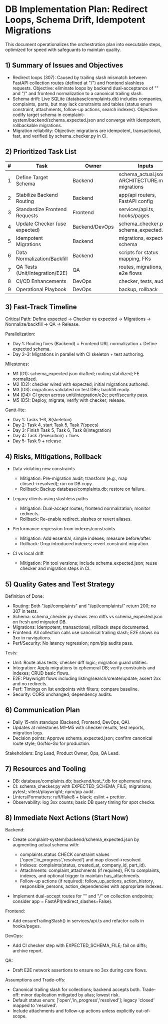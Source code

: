 # DB Implementation Plan: Redirect Loops, Schema Drift, Idempotent Migrations

This document operationalizes the orchestration plan into executable steps, optimized for speed with safeguards to maintain quality.

## 1) Summary of Issues and Objectives

- Redirect loops (307): Caused by trailing slash mismatch between FastAPI collection routes (defined at "/") and frontend slashless requests. Objective: eliminate loops by backend dual-acceptance of "" and "/" and frontend normalization to a canonical trailing slash.
- Schema drift: Live SQLite (database/complaints.db) includes companies, complaints, parts, but may lack constraints and tables (status enum constraint, attachments, follow-up actions, search indexes). Objective: codify target schema in complaint-system/backend/schema_expected.json and converge with idempotent, rollbackable migrations.
- Migration reliability: Objective: migrations are idempotent, transactional, fast, and verified by schema_checker.py in CI.

## 2) Prioritized Task List

| # | Task | Owner | Inputs | Deps | Effort | Impact |
|---|------|-------|--------|------|--------|--------|
| 1 | Define Target Schema | Backend | schema_actual.json, ARCHITECTURE.md, migrations | - | S | High |
| 2 | Stabilize Backend Routing | Backend | app/api routers, FastAPI config | - | S | High |
| 3 | Standardize Frontend Requests | Frontend | services/api.ts, hooks/pages | 2 | S | High |
| 4 | Update Checker (use expected) | Backend/DevOps | schema_checker.py, schema_expected.json | 1 | S | High |
| 5 | Idempotent Migrations | Backend | migrations, expected schema | 1,4 | M | High |
| 6 | Data Normalization/Backfill | Backend | scripts for status mapping, FKs | 5 | M | Medium |
| 7 | QA Tests (Unit/Integration/E2E) | QA | routes, migrations, e2e flows | 2–6 | M | High |
| 8 | CI/CD Enhancements | DevOps | checker, tests, audits | 4–7 | S | Medium |
| 9 | Operational Playbook | DevOps | backup, rollback | 5 | S | Medium |

## 3) Fast-Track Timeline

Critical Path: Define expected → Checker vs expected → Migrations → Normalize/backfill → QA → Release.

Parallelization:
- Day 1: Routing fixes (Backend) + Frontend URL normalization + Define expected schema.
- Day 2–3: Migrations in parallel with CI skeleton + test authoring.

Milestones:
- M1 (D1): schema_expected.json drafted; routing stabilized; FE normalized.
- M2 (D2): checker wired with expected; initial migrations authored.
- M3 (D3): migrations validated on test DBs; backfill ready.
- M4 (D4): CI green across unit/integration/e2e; perf/security pass.
- M5 (D5): Deploy, migrate, verify with checker; release.

Gantt-lite:
- Day 1: Tasks 1–3, 8(skeleton)
- Day 2: Task 4, start Task 5, Task 7(specs)
- Day 3: Finish Task 5, Task 6, Task 8(integration)
- Day 4: Task 7(execution) + fixes
- Day 5: Task 9 + release

## 4) Risks, Mitigations, Rollback

- Data violating new constraints
  - Mitigation: Pre-migration audit; transform (e.g., map closed→resolved); run on DB copy.
  - Rollback: Backup database/complaints.db; restore on failure.

- Legacy clients using slashless paths
  - Mitigation: Dual-accept routes; frontend normalization; monitor redirects.
  - Rollback: Re-enable redirect_slashes or revert aliases.

- Performance regression from indexes/constraints
  - Mitigation: Add essential, simple indexes; measure before/after.
  - Rollback: Drop introduced indexes; revert constraint migration.

- CI vs local drift
  - Mitigation: Pin tool versions; include schema_expected.json; reuse checker and migration steps in CI.

## 5) Quality Gates and Test Strategy

Definition of Done:
- Routing: Both "/api/complaints" and "/api/complaints/" return 200; no 307 in tests.
- Schema: schema_checker.py shows zero diffs vs schema_expected.json on fresh and migrated DB.
- Migrations: Idempotent, transactional, rollback steps documented.
- Frontend: All collection calls use canonical trailing slash; E2E shows no 3xx in navigations.
- Perf/Security: No latency regression; npm/pip audits pass.

Tests:
- Unit: Route alias tests; checker diff logic; migration guard utilities.
- Integration: Apply migrations to ephemeral DB; verify constraints and indexes; CRUD basic flows.
- E2E: Playwright flows including listing/search/create/update; assert 2xx and no redirects.
- Perf: Timings on list endpoints with filters; compare baseline.
- Security: CORS unchanged; dependency audits.

## 6) Communication Plan

- Daily 15-min standups (Backend, Frontend, DevOps, QA).
- Updates at milestones M1–M5 with checker results, test reports, migration logs.
- Decision points: Approve schema_expected.json; confirm canonical route style; Go/No-Go for production.

Stakeholders: Eng Lead, Product Owner, Ops, QA Lead.

## 7) Resources and Tooling

- DB: database/complaints.db; backend/test_*.db for ephemeral runs.
- CI: schema_checker.py with EXPECTED_SCHEMA_FILE; migrations; pytest; vitest/playwright; npm/pip audit.
- Linters/Formatters: ruff/flake8 + black; eslint + prettier.
- Observability: log 3xx counts; basic DB query timing for spot checks.

## 8) Immediate Next Actions (Start Now)

Backend:
- Create complaint-system/backend/schema_expected.json by augmenting actual schema with:
  - complaints.status CHECK constraint values ['open','in_progress','resolved'] and map closed→resolved.
  - Indexes: complaints(status, created_at, company_id, part_id).
  - Attachments: complaint_attachments (if required), FK to complaints, indexes, and optional trigger to maintain has_attachments.
  - Follow-up actions (if required): follow_up_actions, action_history, responsible_persons, action_dependencies with appropriate indexes.

- Implement dual-accept routes for "" and "/" on collection endpoints; consider app = FastAPI(redirect_slashes=False).

Frontend:
- Add ensureTrailingSlash() in services/api.ts and refactor calls in hooks/pages.

DevOps:
- Add CI checker step with EXPECTED_SCHEMA_FILE; fail on diffs; archive report.

QA:
- Draft E2E network assertions to ensure no 3xx during core flows.

Assumptions and Trade-offs:
- Canonical trailing slash for collections; backend accepts both. Trade-off: minor duplication mitigated by alias; lowest risk.
- Default status enum: ['open','in_progress','resolved']; legacy 'closed' mapped to 'resolved'.
- Include attachments and follow-up actions unless explicitly out-of-scope.
